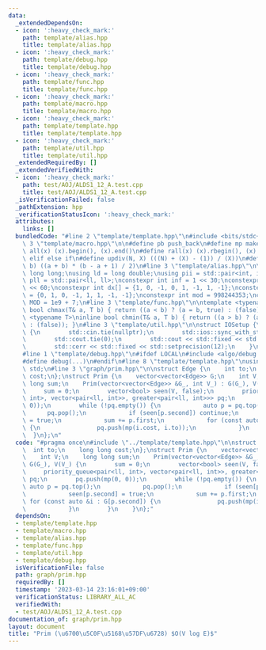 ```yaml
---
data:
  _extendedDependsOn:
  - icon: ':heavy_check_mark:'
    path: template/alias.hpp
    title: template/alias.hpp
  - icon: ':heavy_check_mark:'
    path: template/debug.hpp
    title: template/debug.hpp
  - icon: ':heavy_check_mark:'
    path: template/func.hpp
    title: template/func.hpp
  - icon: ':heavy_check_mark:'
    path: template/macro.hpp
    title: template/macro.hpp
  - icon: ':heavy_check_mark:'
    path: template/template.hpp
    title: template/template.hpp
  - icon: ':heavy_check_mark:'
    path: template/util.hpp
    title: template/util.hpp
  _extendedRequiredBy: []
  _extendedVerifiedWith:
  - icon: ':heavy_check_mark:'
    path: test/AOJ/ALDS1_12_A.test.cpp
    title: test/AOJ/ALDS1_12_A.test.cpp
  _isVerificationFailed: false
  _pathExtension: hpp
  _verificationStatusIcon: ':heavy_check_mark:'
  attributes:
    links: []
  bundledCode: "#line 2 \"template/template.hpp\"\n#include <bits/stdc++.h>\n#line\
    \ 3 \"template/macro.hpp\"\n\n#define pb push_back\n#define mp make_pair\n#define\
    \ all(x) (x).begin(), (x).end()\n#define rall(x) (x).rbegin(), (x).rend()\n#define\
    \ elif else if\n#define updiv(N, X) (((N) + (X) - (1)) / (X))\n#define sigma(a,\
    \ b) ((a + b) * (b - a + 1) / 2)\n#line 3 \"template/alias.hpp\"\n\nusing ll =\
    \ long long;\nusing ld = long double;\nusing pii = std::pair<int, int>;\nusing\
    \ pll = std::pair<ll, ll>;\nconstexpr int inf = 1 << 30;\nconstexpr ll INF = 1LL\
    \ << 60;\nconstexpr int dx[] = {1, 0, -1, 0, 1, -1, 1, -1};\nconstexpr int dy[]\
    \ = {0, 1, 0, -1, 1, 1, -1, -1};\nconstexpr int mod = 998244353;\nconstexpr int\
    \ MOD = 1e9 + 7;\n#line 3 \"template/func.hpp\"\n\ntemplate <typename T>\ninline\
    \ bool chmax(T& a, T b) { return ((a < b) ? (a = b, true) : (false)); }\ntemplate\
    \ <typename T>\ninline bool chmin(T& a, T b) { return ((a > b) ? (a = b, true)\
    \ : (false)); }\n#line 3 \"template/util.hpp\"\n\nstruct IOSetup {\n    IOSetup()\
    \ {\n        std::cin.tie(nullptr);\n        std::ios::sync_with_stdio(false);\n\
    \        std::cout.tie(0);\n        std::cout << std::fixed << std::setprecision(12);\n\
    \        std::cerr << std::fixed << std::setprecision(12);\n    }\n} IOSetup;\n\
    #line 1 \"template/debug.hpp\"\n#ifdef LOCAL\n#include <algo/debug.hpp>\n#else\n\
    #define debug(...)\n#endif\n#line 8 \"template/template.hpp\"\nusing namespace\
    \ std;\n#line 3 \"graph/prim.hpp\"\n\nstruct Edge {\n    int to;\n    long long\
    \ cost;\n};\nstruct Prim {\n    vector<vector<Edge>> G;\n    int V;\n    long\
    \ long sum;\n    Prim(vector<vector<Edge>> &G_, int V_) : G(G_), V(V_) {\n   \
    \     sum = 0;\n        vector<bool> seen(V, false);\n        priority_queue<pair<ll,\
    \ int>, vector<pair<ll, int>>, greater<pair<ll, int>>> pq;\n        pq.push(mp(0,\
    \ 0));\n        while (!pq.empty()) {\n            auto p = pq.top();\n      \
    \      pq.pop();\n            if (seen[p.second]) continue;\n            seen[p.second]\
    \ = true;\n            sum += p.first;\n            for (const auto &i : G[p.second])\
    \ {\n                pq.push(mp(i.cost, i.to));\n            }\n        }\n  \
    \  }\n};\n"
  code: "#pragma once\n#include \"../template/template.hpp\"\n\nstruct Edge {\n  \
    \  int to;\n    long long cost;\n};\nstruct Prim {\n    vector<vector<Edge>> G;\n\
    \    int V;\n    long long sum;\n    Prim(vector<vector<Edge>> &G_, int V_) :\
    \ G(G_), V(V_) {\n        sum = 0;\n        vector<bool> seen(V, false);\n   \
    \     priority_queue<pair<ll, int>, vector<pair<ll, int>>, greater<pair<ll, int>>>\
    \ pq;\n        pq.push(mp(0, 0));\n        while (!pq.empty()) {\n           \
    \ auto p = pq.top();\n            pq.pop();\n            if (seen[p.second]) continue;\n\
    \            seen[p.second] = true;\n            sum += p.first;\n           \
    \ for (const auto &i : G[p.second]) {\n                pq.push(mp(i.cost, i.to));\n\
    \            }\n        }\n    }\n};"
  dependsOn:
  - template/template.hpp
  - template/macro.hpp
  - template/alias.hpp
  - template/func.hpp
  - template/util.hpp
  - template/debug.hpp
  isVerificationFile: false
  path: graph/prim.hpp
  requiredBy: []
  timestamp: '2023-03-14 23:16:01+09:00'
  verificationStatus: LIBRARY_ALL_AC
  verifiedWith:
  - test/AOJ/ALDS1_12_A.test.cpp
documentation_of: graph/prim.hpp
layout: document
title: "Prim (\u6700\u5C0F\u5168\u57DF\u6728) $O(V log E)$"
---
```

